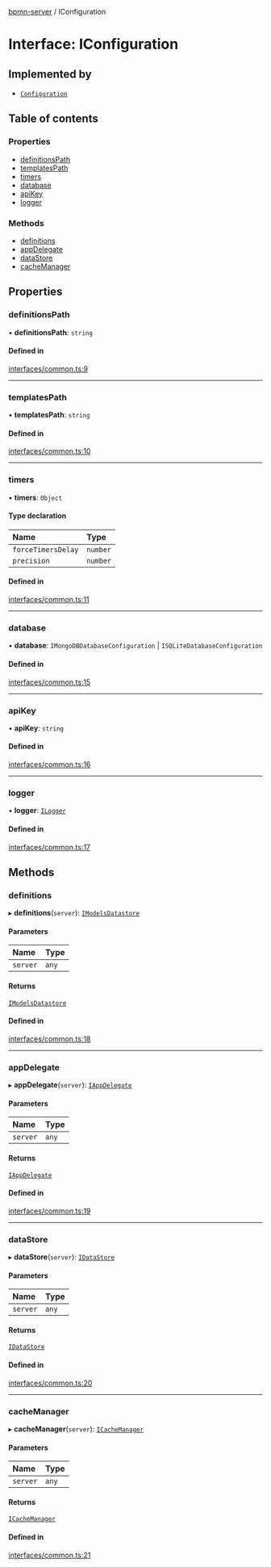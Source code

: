 [bpmn-server](../readme.md) / IConfiguration

# Interface: IConfiguration

## Implemented by

- [`Configuration`](../classes/Configuration.md)

## Table of contents

### Properties

- [definitionsPath](IConfiguration.md#definitionspath)
- [templatesPath](IConfiguration.md#templatespath)
- [timers](IConfiguration.md#timers)
- [database](IConfiguration.md#database)
- [apiKey](IConfiguration.md#apikey)
- [logger](IConfiguration.md#logger)

### Methods

- [definitions](IConfiguration.md#definitions)
- [appDelegate](IConfiguration.md#appdelegate)
- [dataStore](IConfiguration.md#datastore)
- [cacheManager](IConfiguration.md#cachemanager)

## Properties

### definitionsPath

• **definitionsPath**: `string`

#### Defined in

[interfaces/common.ts:9](https://github.com/bpmnServer/bpmn-server/blob/67a073b/src/interfaces/common.ts#L9)

___

### templatesPath

• **templatesPath**: `string`

#### Defined in

[interfaces/common.ts:10](https://github.com/bpmnServer/bpmn-server/blob/67a073b/src/interfaces/common.ts#L10)

___

### timers

• **timers**: `Object`

#### Type declaration

| Name | Type |
| :------ | :------ |
| `forceTimersDelay` | `number` |
| `precision` | `number` |

#### Defined in

[interfaces/common.ts:11](https://github.com/bpmnServer/bpmn-server/blob/67a073b/src/interfaces/common.ts#L11)

___

### database

• **database**: `IMongoDBDatabaseConfiguration` \| `ISQLiteDatabaseConfiguration`

#### Defined in

[interfaces/common.ts:15](https://github.com/bpmnServer/bpmn-server/blob/67a073b/src/interfaces/common.ts#L15)

___

### apiKey

• **apiKey**: `string`

#### Defined in

[interfaces/common.ts:16](https://github.com/bpmnServer/bpmn-server/blob/67a073b/src/interfaces/common.ts#L16)

___

### logger

• **logger**: [`ILogger`](ILogger.md)

#### Defined in

[interfaces/common.ts:17](https://github.com/bpmnServer/bpmn-server/blob/67a073b/src/interfaces/common.ts#L17)

## Methods

### definitions

▸ **definitions**(`server`): [`IModelsDatastore`](IModelsDatastore.md)

#### Parameters

| Name | Type |
| :------ | :------ |
| `server` | `any` |

#### Returns

[`IModelsDatastore`](IModelsDatastore.md)

#### Defined in

[interfaces/common.ts:18](https://github.com/bpmnServer/bpmn-server/blob/67a073b/src/interfaces/common.ts#L18)

___

### appDelegate

▸ **appDelegate**(`server`): [`IAppDelegate`](IAppDelegate.md)

#### Parameters

| Name | Type |
| :------ | :------ |
| `server` | `any` |

#### Returns

[`IAppDelegate`](IAppDelegate.md)

#### Defined in

[interfaces/common.ts:19](https://github.com/bpmnServer/bpmn-server/blob/67a073b/src/interfaces/common.ts#L19)

___

### dataStore

▸ **dataStore**(`server`): [`IDataStore`](IDataStore.md)

#### Parameters

| Name | Type |
| :------ | :------ |
| `server` | `any` |

#### Returns

[`IDataStore`](IDataStore.md)

#### Defined in

[interfaces/common.ts:20](https://github.com/bpmnServer/bpmn-server/blob/67a073b/src/interfaces/common.ts#L20)

___

### cacheManager

▸ **cacheManager**(`server`): [`ICacheManager`](ICacheManager.md)

#### Parameters

| Name | Type |
| :------ | :------ |
| `server` | `any` |

#### Returns

[`ICacheManager`](ICacheManager.md)

#### Defined in

[interfaces/common.ts:21](https://github.com/bpmnServer/bpmn-server/blob/67a073b/src/interfaces/common.ts#L21)
